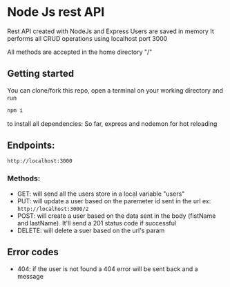 # Node Js rest API

Rest API created with NodeJs and Express
Users are saved in memory
It performs all CRUD operations using localhost port 3000

All methods are accepted in the home directory "/"

## Getting started

You can clone/fork this repo, open a terminal on your working directory and run

```bash
npm i
```

to install all dependencies: So far, express and nodemon for hot reloading

## Endpoints:

`http://localhost:3000`

### Methods:

- GET: will send all the users store in a local variable "users"
- PUT: will update a user based on the paremeter id sent in the url ex: `http://localhost:3000/2`
- POST: will create a user based on the data sent in the body (fistName and lastName). It'll send a 201 status code if successful
- DELETE: will delete a suer based on the url's param

## Error codes

- 404: if the user is not found a 404 error will be sent back and a message
